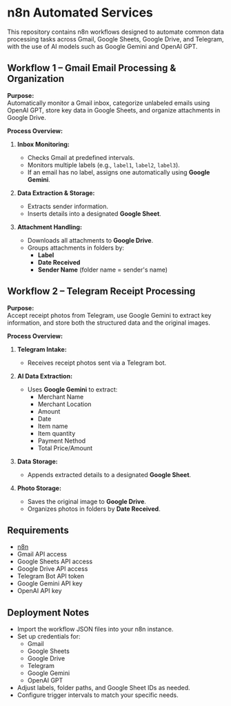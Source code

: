 # n8n Automated Services

This repository contains n8n workflows designed to automate common data processing tasks across Gmail, Google Sheets, Google Drive, and Telegram, with the use of AI models such as Google Gemini and OpenAI GPT.

## Workflow 1 – Gmail Email Processing & Organization

**Purpose:**  
Automatically monitor a Gmail inbox, categorize unlabeled emails using OpenAI GPT, store key data in Google Sheets, and organize attachments in Google Drive.

**Process Overview:**
1. **Inbox Monitoring:**  
   - Checks Gmail at predefined intervals.
   - Monitors multiple labels (e.g., `label1`, `label2`, `label3`).
   - If an email has no label, assigns one automatically using **Google Gemini**.

2. **Data Extraction & Storage:**  
   - Extracts sender information.
   - Inserts details into a designated **Google Sheet**.

3. **Attachment Handling:**  
   - Downloads all attachments to **Google Drive**.
   - Groups attachments in folders by:
     - **Label**
     - **Date Received**
     - **Sender Name** (folder name = sender's name)

## Workflow 2 – Telegram Receipt Processing

**Purpose:**  
Accept receipt photos from Telegram, use Google Gemini to extract key information, and store both the structured data and the original images.

**Process Overview:**
1. **Telegram Intake:**  
   - Receives receipt photos sent via a Telegram bot.

2. **AI Data Extraction:**  
   - Uses **Google Gemini** to extract:
     - Merchant Name
     - Merchant Location
     - Amount
     - Date
     - Item name
     - Item quantity
     - Payment Nethod
     - Total Price/Amount

3. **Data Storage:**  
   - Appends extracted details to a designated **Google Sheet**.

4. **Photo Storage:**  
   - Saves the original image to **Google Drive**.
   - Organizes photos in folders by **Date Received**.

## Requirements

- [n8n](https://n8n.io/)
- Gmail API access
- Google Sheets API access
- Google Drive API access
- Telegram Bot API token
- Google Gemini API key
- OpenAI API key

## Deployment Notes

- Import the workflow JSON files into your n8n instance.
- Set up credentials for:
  - Gmail
  - Google Sheets
  - Google Drive
  - Telegram
  - Google Gemini
  - OpenAI GPT
- Adjust labels, folder paths, and Google Sheet IDs as needed.
- Configure trigger intervals to match your specific needs.
